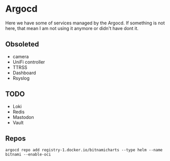 # Argocd

Here we have some of services managed by the Argocd. If something is not here, that mean I am not using it anymore or didn't have dont it.

## Obsoleted

* camera
* UniFi controller
* TTRSS
* Dashboard
* Rsyslog

## TODO

* Loki
* Redis
* Mastodon
* Vault

## Repos

```
argocd repo add registry-1.docker.io/bitnamicharts --type helm --name bitnami --enable-oci
```
